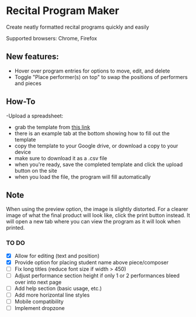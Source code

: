 # Recital Program Maker
Create neatly formatted recital programs quickly and easily

Supported browsers: Chrome, Firefox

## New features:
- Hover over program entries for options to move, edit, and delete
- Toggle "Place performer(s) on top" to swap the positions of performers and pieces

## How-To
-Upload a spreadsheet:
- grab the template from [this link](https://docs.google.com/spreadsheets/d/1CK7CRbGqo_S3vZ2KLCFBSKyBFl5XKLUXu73X-q1-2aI/edit#gid=0)
- there is an example tab at the bottom showing how to fill out the template
- copy the template to your Google drive, or download a copy to your device
- make sure to download it as a .csv file
- when you're ready, save the completed template and click the upload button on the site
- when you load the file, the program will fill automatically

## Note
When using the preview option, the image is slightly distorted. For a clearer image of what the final product will look like, click the print button instead. It will open a new tab where you can view the program as it will look when printed.

### TO DO

- [x] Allow for editing (text and position)
- [x] Provide option for placing student name above piece/composer
- [ ] Fix long titles (reduce font size if width > 450)
- [ ] Adjust performance section height if only 1 or 2 performances bleed over into next page
- [ ] Add help section (basic usage, etc.)
- [ ] Add more horizontal line styles
- [ ] Mobile compatibility
- [ ] Implement dropzone